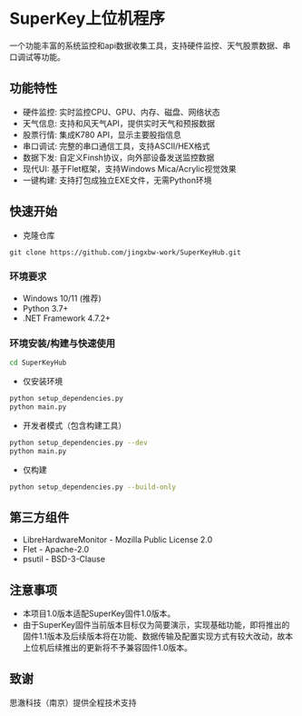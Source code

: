# SuperKey上位机程序

一个功能丰富的系统监控和api数据收集工具，支持硬件监控、天气股票数据、串口调试等功能。

## 功能特性

- 硬件监控: 实时监控CPU、GPU、内存、磁盘、网络状态
- 天气信息: 支持和风天气API，提供实时天气和预报数据
- 股票行情: 集成K780 API，显示主要股指信息
- 串口调试: 完整的串口通信工具，支持ASCII/HEX格式
- 数据下发: 自定义Finsh协议，向外部设备发送监控数据
- 现代UI: 基于Flet框架，支持Windows Mica/Acrylic视觉效果
- 一键构建: 支持打包成独立EXE文件，无需Python环境

## 快速开始
- 克隆仓库
```
git clone https://github.com/jingxbw-work/SuperKeyHub.git
```
### 环境要求
- Windows 10/11 (推荐)
- Python 3.7+
- .NET Framework 4.7.2+

### 环境安装/构建与快速使用
```bash
cd SuperKeyHub
```
- 仅安装环境
```bash
python setup_dependencies.py
python main.py
```
- 开发者模式（包含构建工具）
```bash
python setup_dependencies.py --dev
python main.py
```
- 仅构建
```bash
python setup_dependencies.py --build-only
```
## 第三方组件
- LibreHardwareMonitor - Mozilla Public License 2.0
- Flet - Apache-2.0
- psutil - BSD-3-Clause

## 注意事项
- 本项目1.0版本适配SuperKey固件1.0版本。
- 由于SuperKey固件当前版本目标仅为简要演示，实现基础功能，即将推出的固件1.1版本及后续版本将在功能、数据传输及配置实现方式有较大改动，故本上位机后续推出的更新将不予兼容固件1.0版本。
## 致谢
思澈科技（南京）提供全程技术支持